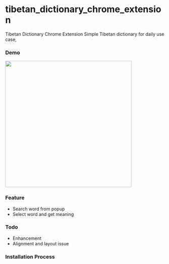 # tibetan_dictionary_chrome_extension
Tibetan Dictionary Chrome Extension
Simple Tibetan dictionary for daily use case,
### Demo
<img src="https://user-images.githubusercontent.com/25583737/182013962-869f0d9f-f136-47e6-a787-d8678b596155.gif" width="400px"/>

### Feature
* Search word from popup
* Select word and get meaning

### Todo
* Enhancement
* Alignment and layout issue

### Installation Process
